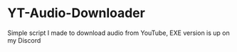 # YT-Audio-Downloader
Simple script I made to download audio from YouTube, EXE version is up on my Discord

